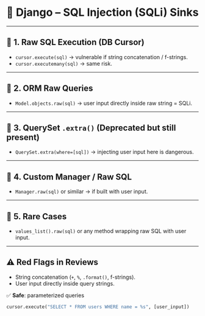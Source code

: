 # 🐍 **Django – SQL Injection (SQLi) Sinks**

---

## 🔹 1. Raw SQL Execution (DB Cursor)

* `cursor.execute(sql)` → vulnerable if string concatenation / f-strings.
* `cursor.executemany(sql)` → same risk.

---

## 🔹 2. ORM Raw Queries

* `Model.objects.raw(sql)` → user input directly inside raw string = SQLi.

---

## 🔹 3. QuerySet `.extra()` (Deprecated but still present)

* `QuerySet.extra(where=[sql])` → injecting user input here is dangerous.

---

## 🔹 4. Custom Manager / Raw SQL

* `Manager.raw(sql)` or similar → if built with user input.

---

## 🔹 5. Rare Cases

* `values_list().raw(sql)` or any method wrapping raw SQL with user input.

---

## ⚠️ **Red Flags in Reviews**

* String concatenation (`+`, `%`, `.format()`, f-strings).
* User input directly inside query strings.

✅ **Safe**: parameterized queries

```python
cursor.execute("SELECT * FROM users WHERE name = %s", [user_input])
```
